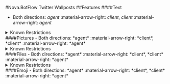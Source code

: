 #Nova.BotFlow Twitter Wallposts
##Features
####Text
- Both directions: *agent* :material-arrow-right: *client*, *client* :material-arrow-right: *agent*

<details><summary>Known Restrictions</summary>
<p>
```
• Tweets text character limit: 280
```
</p>
</details>
####Pictures
- Both directions: *agent* :material-arrow-right: *client*, *client* :material-arrow-right: *agent*

<details><summary>Known Restrictions</summary>
<p>
```
• Maximum image upload size: 5 MB
• Maximum image resolution: 1500 x 500 pixels
```
</p>
</details>
####Files
- Both directions: *agent* :material-arrow-right: *client*, *client* :material-arrow-right: *agent*

<details><summary>Known Restrictions</summary>
<p>
```
• Files are limited only to inbuild GIF gallery
```
</p>
</details>
####Emoji
- Both directions: *agent* :material-arrow-right: *client*, *client* :material-arrow-right: *agent*
